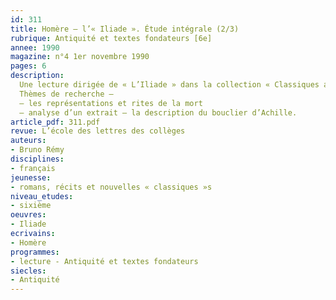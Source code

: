 ```yaml
---
id: 311
title: Homère – l’« Iliade ». Étude intégrale (2/3)
rubrique: Antiquité et textes fondateurs [6e] 
annee: 1990
magazine: n°4 1er novembre 1990
pages: 6
description: 
  Une lecture dirigée de « L’Iliade » dans la collection « Classiques abrégés » (l’école des loisirs)…
  Thèmes de recherche – 
  – les représentations et rites de la mort
  – analyse d’un extrait – la description du bouclier d’Achille.
article_pdf: 311.pdf
revue: L’école des lettres des collèges
auteurs:
- Bruno Rémy
disciplines:
- français
jeunesse:
- romans, récits et nouvelles « classiques »s
niveau_etudes:
- sixième
oeuvres:
- Iliade
ecrivains:
- Homère
programmes:
- lecture - Antiquité et textes fondateurs
siecles:
- Antiquité
---
```

